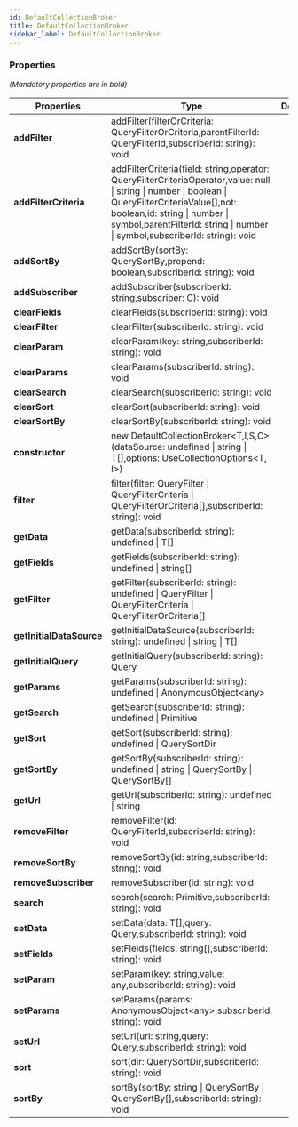 ```yaml
---
id: DefaultCollectionBroker
title: DefaultCollectionBroker
sidebar_label: DefaultCollectionBroker
---
```




### Properties

<font size="2"><i>(Mandatory properties are in bold)</i></font>

| Properties | Type | Description |
| --------- | ---- | ----------- |
| **addFilter** | addFilter(filterOrCriteria: QueryFilterOrCriteria,parentFilterId: QueryFilterId,subscriberId: string): void |  |
| **addFilterCriteria** | addFilterCriteria(field: string,operator: QueryFilterCriteriaOperator,value: null \| string \| number \| boolean \| QueryFilterCriteriaValue[],not: boolean,id: string \| number \| symbol,parentFilterId: string \| number \| symbol,subscriberId: string): void |  |
| **addSortBy** | addSortBy(sortBy: QuerySortBy,prepend: boolean,subscriberId: string): void |  |
| **addSubscriber** | addSubscriber(subscriberId: string,subscriber: C): void |  |
| **clearFields** | clearFields(subscriberId: string): void |  |
| **clearFilter** | clearFilter(subscriberId: string): void |  |
| **clearParam** | clearParam(key: string,subscriberId: string): void |  |
| **clearParams** | clearParams(subscriberId: string): void |  |
| **clearSearch** | clearSearch(subscriberId: string): void |  |
| **clearSort** | clearSort(subscriberId: string): void |  |
| **clearSortBy** | clearSortBy(subscriberId: string): void |  |
| **constructor** | new DefaultCollectionBroker<T,I,S,C\>(dataSource: undefined \| string \| T[],options: UseCollectionOptions<T, I\>) |  |
| **filter** | filter(filter: QueryFilter \| QueryFilterCriteria \| QueryFilterOrCriteria[],subscriberId: string): void |  |
| **getData** | getData(subscriberId: string): undefined \| T[] |  |
| **getFields** | getFields(subscriberId: string): undefined \| string[] |  |
| **getFilter** | getFilter(subscriberId: string): undefined \| QueryFilter \| QueryFilterCriteria \| QueryFilterOrCriteria[] |  |
| **getInitialDataSource** | getInitialDataSource(subscriberId: string): undefined \| string \| T[] |  |
| **getInitialQuery** | getInitialQuery(subscriberId: string): Query |  |
| **getParams** | getParams(subscriberId: string): undefined \| AnonymousObject<any\> |  |
| **getSearch** | getSearch(subscriberId: string): undefined \| Primitive |  |
| **getSort** | getSort(subscriberId: string): undefined \| QuerySortDir |  |
| **getSortBy** | getSortBy(subscriberId: string): undefined \| string \| QuerySortBy \| QuerySortBy[] |  |
| **getUrl** | getUrl(subscriberId: string): undefined \| string |  |
| **removeFilter** | removeFilter(id: QueryFilterId,subscriberId: string): void |  |
| **removeSortBy** | removeSortBy(id: string,subscriberId: string): void |  |
| **removeSubscriber** | removeSubscriber(id: string): void |  |
| **search** | search(search: Primitive,subscriberId: string): void |  |
| **setData** | setData(data: T[],query: Query,subscriberId: string): void |  |
| **setFields** | setFields(fields: string[],subscriberId: string): void |  |
| **setParam** | setParam(key: string,value: any,subscriberId: string): void |  |
| **setParams** | setParams(params: AnonymousObject<any\>,subscriberId: string): void |  |
| **setUrl** | setUrl(url: string,query: Query,subscriberId: string): void |  |
| **sort** | sort(dir: QuerySortDir,subscriberId: string): void |  |
| **sortBy** | sortBy(sortBy: string \| QuerySortBy \| QuerySortBy[],subscriberId: string): void |  |
